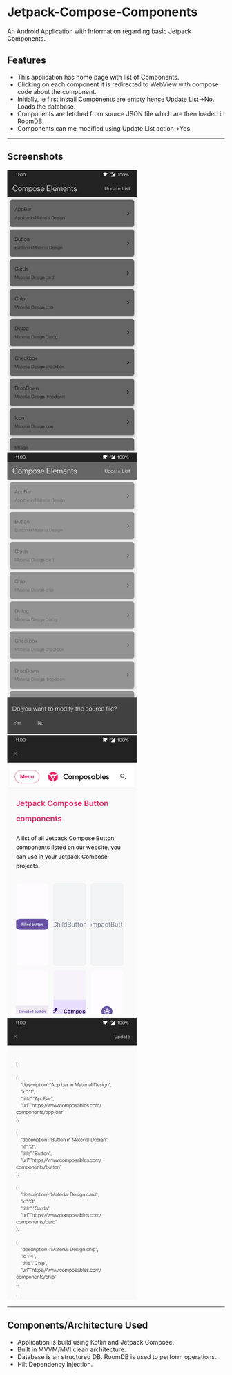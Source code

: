 # Jetpack-Compose-Components
An Android Application with Information regarding basic Jetpack Components.

## Features

- This application has home page with list of Components.
- Clicking on each component it is redirected to WebView with compose code about the component.
- Initially, ie first install Components are empty hence Update List->No. Loads the database.
- Components are fetched from source JSON file which are then loaded in RoomDB.
- Components can me modified using Update List action->Yes.

---
## Screenshots

<img src="screenshots/Screenshot_20230718-162532.jpg" width="300">  <img src="screenshots/Screenshot_20230718-162538.jpg" width="300"> 
<img src="screenshots/Screenshot_20230718-162612.jpg" width="300">  <img src="screenshots/Screenshot_20230718-162545.jpg" width="300"> 

---
## Components/Architecture Used 

- Application is build using Kotlin and Jetpack Compose.
- Built in MVVM/MVI clean architecture.
- Database is an structured DB. RoomDB is used to perform operations.
- Hilt Dependency Injection.
